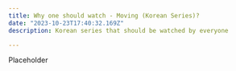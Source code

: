 ```yaml
---
title: Why one should watch - Moving (Korean Series)?
date: "2023-10-23T17:40:32.169Z"
description: Korean series that should be watched by everyone

---
```


Placeholder